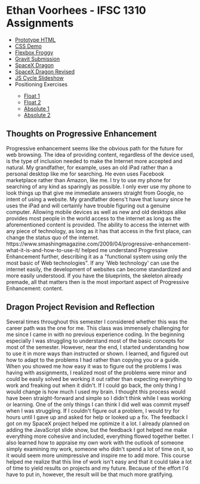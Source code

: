 <head>
  <meta charset="utf-8">
  <meta name="description" content="Keyword Rich Description" />
  <meta name="author" content="Your Name"/>

</head>

<body>
  <h1>Ethan Voorhees - IFSC 1310 Assignments</h1>
  <nav>
    <ul>
      <li><a href="prototype-html/index.html">Prototype HTML</a></li>
      <li><a href="css-demo/index.html">CSS Demo</a></li>
      <li><a href="flexbox-froggy/flexbox.png">Flexbox Froggy</a></li>
      <li><a href="bear-penalty/bear-pk.jpg">Gravit Submission</a></li>
      <li><a href="dragon/index.html">SpaceX Dragon</a></li>
      <li><a href="dragon-revised/index.html">SpaceX Dragon Revised</a></li>
      <li><a href="cycle/index.html">JS Cycle Slideshow</a></li>
      <li>Positioning Exercises</li>
        <ul>
          <li><a href="positioning-lab/float-1.html">Float 1</a></li>
          <li><a href="positioning-lab/float-2.html">Float 2</a></li>
          <li><a href="positioning-lab/absolute-1.html">Absolute 1</a></li>
          <li><a href="positioning-lab/absolute-2.html">Absolute 2</a></li>
        </ul>
    </ul>
  </nav>
  <section>
     <h2>Thoughts on Progressive Enhancement</h2>
    <p>Progressive enhancement seems like the obvious path for the future for web browsing. The idea of providing content, regardless of the device used, is the type of inclusion needed to make the Internet more accepted and natural. My grandfather, for example, uses an old iPad rather than a personal desktop like me for searching. He even uses Facebook marketplace rather than Amazon, like me. I try to use my phone for searching of any kind as sparingly as possible. I only ever use my phone to look things up that give me immediate answers straight from Google, no intent of using a website. My grandfather doens't have that luxury since he uses the iPad and will certainly have trouble figuring out a genuine computer. Allowing mobile devices as well as new and old desktops alike provides most people in the world access to the internet as long as the aforementioned content is provided. The ability to access the internet with any piece of technology, as long as it has that access in the first place, can change the status quo of the internet. https://www.smashingmagazine.com/2009/04/progressive-enhancement-what-it-is-and-how-to-use-it/ helped me understand Progressive Enhancement further, describing it as a "functional system using only the most basic of Web technologies". If any 'Web technology' can use the internet easily, the development of websites can become standardized and more easily understood. If you have the blueprints, the skeleton already premade, all that matters then is the most important aspect of Progressive Enhancement: content.</p>
    <h2>Dragon Project Revision and Reflection</h2>
    <p>  Several times throughout this semester I considered whether this was the career path was the one for me. This class was immensely challenging for me since I came in with no previous experience coding. In the beginning especially I was struggling to understand most of the basic concepts for most of the semester. However, near the end, I started understanding how to use it in more ways than instructed or shown. I learned, and figured out how to adapt to the problems I had rather than copying you or a guide. When you showed me how easy it was to figure out the problems I was having with assignments, I realized most of the problems were minor and could be easily solved be working it out rather than expecting everything to work and freaking out when it didn't. If I could go back, the only thing I would change is how much I used my brain. I thought this process would have been straight-forward and simple so I didn't think while I was working or learning. One of the only things I can think I did well was commit myself when I was struggling. If I couldn't figure out a problem, I would try for hours until I gave up and asked for help or looked up a fix. The feedback I got on my SpaceX project helped me optimize it a lot. I already planned on adding the JavaScript slide show, but the feedback I got helped me make everything more cohesive and included, everything flowed together better. I also learned how to appraise my own work with the outlook of someone simply examining my work, someone who didn't spend a lot of time on it, so it would seem more unimpressive and inspire me to add more. This course helped me realize that this line of work isn't easy and that it could take a lot of time to yield results on projects and my future. Because of the effort I'd have to put in, however, the result will be that much more gratifying.</p>
    
  <section>
</body>
</html>

